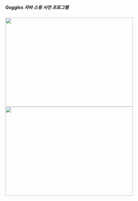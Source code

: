 ##### Goggles 자바 스윙 사전 프로그램
<span>
<img src="https://github.com/louisevil/goggles/blob/master/start.gif" width="400" height="280">
</span>
<span>
<img src="https://github.com/louisevil/goggles/blob/master/main.gif" width="400" height="280">
</span>
